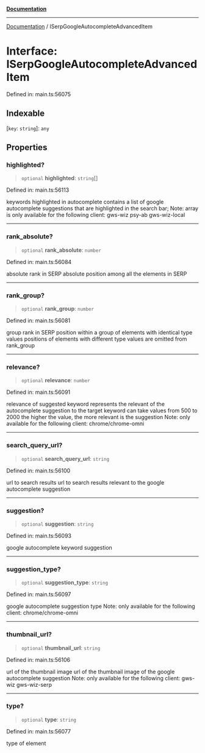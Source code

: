 [**Documentation**](../README.md)

***

[Documentation](../README.md) / ISerpGoogleAutocompleteAdvancedItem

# Interface: ISerpGoogleAutocompleteAdvancedItem

Defined in: main.ts:56075

## Indexable

\[`key`: `string`\]: `any`

## Properties

### highlighted?

> `optional` **highlighted**: `string`[]

Defined in: main.ts:56113

keywords highlighted in autocomplete
contains a list of google autocomplete suggestions that are highlighted in the search bar;
Note: array is only available for the following client:
gws-wiz
psy-ab
gws-wiz-local

***

### rank\_absolute?

> `optional` **rank\_absolute**: `number`

Defined in: main.ts:56084

absolute rank in SERP
absolute position among all the elements in SERP

***

### rank\_group?

> `optional` **rank\_group**: `number`

Defined in: main.ts:56081

group rank in SERP
position within a group of elements with identical type values
positions of elements with different type values are omitted from rank_group

***

### relevance?

> `optional` **relevance**: `number`

Defined in: main.ts:56091

relevance of suggested keyword
represents the relevant of the autocomplete suggestion to the target keyword
can take values from 500 to 2000
the higher the value, the more relevant is the suggestion
Note: only available for the following client:
chrome/chrome-omni

***

### search\_query\_url?

> `optional` **search\_query\_url**: `string`

Defined in: main.ts:56100

url to search results
url to search results relevant to the google autocomplete suggestion

***

### suggestion?

> `optional` **suggestion**: `string`

Defined in: main.ts:56093

google autocomplete keyword suggestion

***

### suggestion\_type?

> `optional` **suggestion\_type**: `string`

Defined in: main.ts:56097

google autocomplete suggestion type
Note: only available for the following client:
chrome/chrome-omni

***

### thumbnail\_url?

> `optional` **thumbnail\_url**: `string`

Defined in: main.ts:56106

url of the thumbnail image
url of the thumbnail image of the google autocomplete suggestion
Note: only available for the following client:
gws-wiz
gws-wiz-serp

***

### type?

> `optional` **type**: `string`

Defined in: main.ts:56077

type of element
